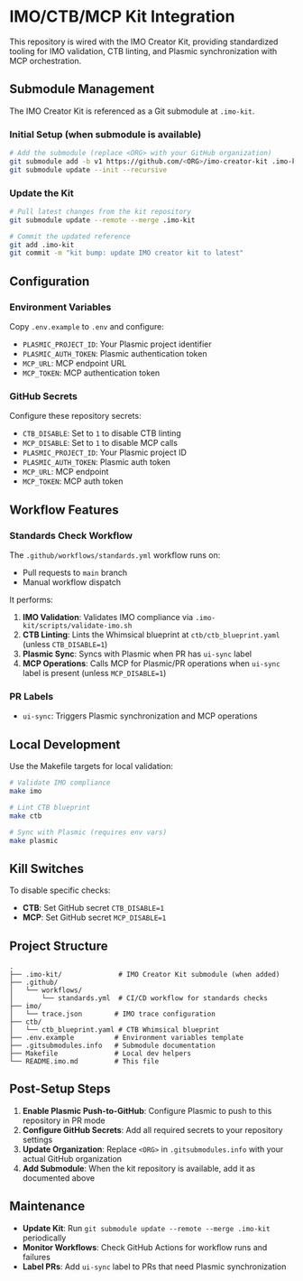 # IMO/CTB/MCP Kit Integration

This repository is wired with the IMO Creator Kit, providing standardized tooling for IMO validation, CTB linting, and Plasmic synchronization with MCP orchestration.

## Submodule Management

The IMO Creator Kit is referenced as a Git submodule at `.imo-kit`. 

### Initial Setup (when submodule is available)
```bash
# Add the submodule (replace <ORG> with your GitHub organization)
git submodule add -b v1 https://github.com/<ORG>/imo-creator-kit .imo-kit
git submodule update --init --recursive
```

### Update the Kit
```bash
# Pull latest changes from the kit repository
git submodule update --remote --merge .imo-kit

# Commit the updated reference
git add .imo-kit
git commit -m "kit bump: update IMO creator kit to latest"
```

## Configuration

### Environment Variables
Copy `.env.example` to `.env` and configure:
- `PLASMIC_PROJECT_ID`: Your Plasmic project identifier
- `PLASMIC_AUTH_TOKEN`: Plasmic authentication token
- `MCP_URL`: MCP endpoint URL
- `MCP_TOKEN`: MCP authentication token

### GitHub Secrets
Configure these repository secrets:
- `CTB_DISABLE`: Set to `1` to disable CTB linting
- `MCP_DISABLE`: Set to `1` to disable MCP calls
- `PLASMIC_PROJECT_ID`: Your Plasmic project ID
- `PLASMIC_AUTH_TOKEN`: Plasmic auth token
- `MCP_URL`: MCP endpoint
- `MCP_TOKEN`: MCP auth token

## Workflow Features

### Standards Check Workflow
The `.github/workflows/standards.yml` workflow runs on:
- Pull requests to `main` branch
- Manual workflow dispatch

It performs:
1. **IMO Validation**: Validates IMO compliance via `.imo-kit/scripts/validate-imo.sh`
2. **CTB Linting**: Lints the Whimsical blueprint at `ctb/ctb_blueprint.yaml` (unless `CTB_DISABLE=1`)
3. **Plasmic Sync**: Syncs with Plasmic when PR has `ui-sync` label
4. **MCP Operations**: Calls MCP for Plasmic/PR operations when `ui-sync` label is present (unless `MCP_DISABLE=1`)

### PR Labels
- `ui-sync`: Triggers Plasmic synchronization and MCP operations

## Local Development

Use the Makefile targets for local validation:
```bash
# Validate IMO compliance
make imo

# Lint CTB blueprint
make ctb

# Sync with Plasmic (requires env vars)
make plasmic
```

## Kill Switches

To disable specific checks:
- **CTB**: Set GitHub secret `CTB_DISABLE=1`
- **MCP**: Set GitHub secret `MCP_DISABLE=1`

## Project Structure

```
.
├── .imo-kit/              # IMO Creator Kit submodule (when added)
├── .github/
│   └── workflows/
│       └── standards.yml  # CI/CD workflow for standards checks
├── imo/
│   └── trace.json        # IMO trace configuration
├── ctb/
│   └── ctb_blueprint.yaml # CTB Whimsical blueprint
├── .env.example          # Environment variables template
├── .gitsubmodules.info   # Submodule documentation
├── Makefile              # Local dev helpers
└── README.imo.md         # This file
```

## Post-Setup Steps

1. **Enable Plasmic Push-to-GitHub**: Configure Plasmic to push to this repository in PR mode
2. **Configure GitHub Secrets**: Add all required secrets to your repository settings
3. **Update Organization**: Replace `<ORG>` in `.gitsubmodules.info` with your actual GitHub organization
4. **Add Submodule**: When the kit repository is available, add it as documented above

## Maintenance

- **Update Kit**: Run `git submodule update --remote --merge .imo-kit` periodically
- **Monitor Workflows**: Check GitHub Actions for workflow runs and failures
- **Label PRs**: Add `ui-sync` label to PRs that need Plasmic synchronization